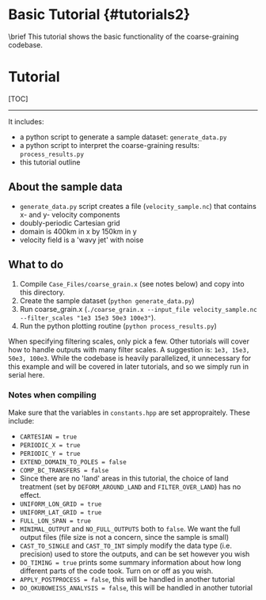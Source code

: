 # Basic Tutorial {#tutorials2}

\brief This tutorial shows the basic functionality of the coarse-graining codebase.

# Tutorial
[TOC]

---

It includes:
- a python script to generate a sample dataset: `generate_data.py`
- a python script to interpret the coarse-graining results: `process_results.py`
- this tutorial outline

## About the sample data
 
 - `generate_data.py` script creates a file (`velocity_sample.nc`) that contains x- and y- velocity components
 - doubly-periodic Cartesian grid
 - domain is 400km in x by 150km in y
 - velocity field is a 'wavy jet' with noise

## What to do

1. Compile `Case_Files/coarse_grain.x` (see notes below) and copy into this directory.
2. Create the sample dataset (`python generate_data.py`)
3. Run coarse_grain.x (`./coarse_grain.x --input_file velocity_sample.nc --filter_scales "1e3 15e3 50e3 100e3"`). 
4. Run the python plotting routine (`python process_results.py`)

When specifying filtering scales, only pick a few. Other tutorials will cover how to handle outputs with many filter scales. A suggestion is: `1e3, 15e3, 50e3, 100e3`.
While the codebase is heavily parallelized, it unnecessary for this example and will be covered in later tutorials, and so we simply run in serial here.

### Notes when compiling

Make sure that the variables in `constants.hpp` are set appropraitely. These include:
- `CARTESIAN = true`
- `PERIODIC_X = true`
- `PERIODIC_Y = true`
- `EXTEND_DOMAIN_TO_POLES = false`
- `COMP_BC_TRANSFERS = false`
- Since there are no 'land' areas in this tutorial, the choice of land treatment (set by `DEFORM_AROUND_LAND` and `FILTER_OVER_LAND`) has no effect.
- `UNIFORM_LON_GRID = true`
- `UNIFORM_LAT_GRID = true`
- `FULL_LON_SPAN = true`
- `MINIMAL_OUTPUT` and `NO_FULL_OUTPUTS` both to `false`. We want the full output files (file size is not a concern, since the sample is small)
- `CAST_TO_SINGLE` and `CAST_TO_INT` simply modify the data type (i.e. precision) used to store the outputs, and can be set however you wish
- `DO_TIMING = true` prints some summary information about how long different parts of the code took. Turn on or off as you wish.
- `APPLY_POSTPROCESS = false`, this will be handled in another tutorial
- `DO_OKUBOWEISS_ANALYSIS = false`, this will be handled in another tutorial
